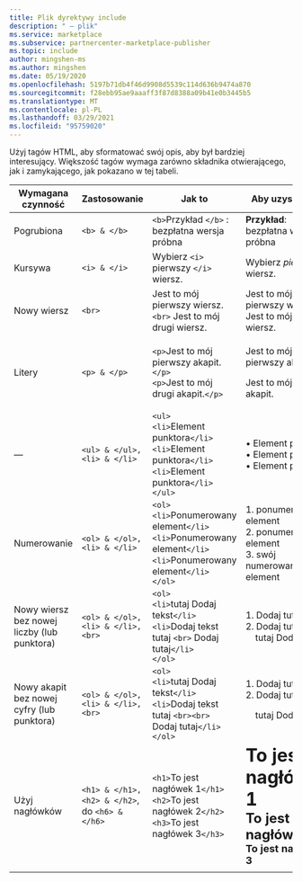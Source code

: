 ```yaml
---
title: Plik dyrektywy include
description: " — plik"
ms.service: marketplace
ms.subservice: partnercenter-marketplace-publisher
ms.topic: include
author: mingshen-ms
ms.author: mingshen
ms.date: 05/19/2020
ms.openlocfilehash: 5197b71db4f46d9908d5539c114d636b9474a870
ms.sourcegitcommit: f28ebb95ae9aaaff3f87d8388a09b41e0b3445b5
ms.translationtype: MT
ms.contentlocale: pl-PL
ms.lasthandoff: 03/29/2021
ms.locfileid: "95759020"
---
```

Użyj tagów HTML, aby sformatować swój opis, aby był bardziej interesujący. Większość tagów wymaga zarówno składnika otwierającego, jak i zamykającego, jak pokazano w tej tabeli.

|   Wymagana czynność  |  Zastosowanie  |  Jak to  |  Aby uzyskać ten   |
| --- | --- | --- | --- |
|   Pogrubiona  |  `<b> & </b>`  |  `<b>`Przykład `</b>` : bezpłatna wersja próbna  |  **Przykład**: bezpłatna wersja próbna   |
|   Kursywa  |  `<i> & </i>`  |  Wybierz `<i>` pierwszy `</i>` wiersz.  |  Wybierz *pierwszy* wiersz.   |
|   Nowy wiersz  |  `<br>`  |  Jest to mój pierwszy wiersz. `<br>` Jest to mój drugi wiersz.  |  Jest to mój pierwszy wiersz.<br>Jest to mój drugi wiersz.  |
|  Litery  |  `<p> & </p>`  |  `<p>`Jest to mój pierwszy akapit.`</p>`<br>`<p>`Jest to mój drugi akapit.`</p>`   |   <p>Jest to mój pierwszy akapit.</p><p>Jest to mój drugi akapit.</p>   |
|   —  |  `<ul> & </ul>, <li> & </li>`  |  `<ul>`<br>`<li>`Element punktora`</li>`<br>`<li>`Element punktora`</li>`<br>`<li>`Element punktora`</li>`<br>`</ul>`  |  • Element punktora<br>• Element punktora<br>• Element punktora   |
|   Numerowanie  |  `<ol> & </ol>, <li> & </li>`  |  `<ol>`<br>`<li>`Ponumerowany element`</li>`<br>`<li>`Ponumerowany element`</li>`<br>`<li>`Ponumerowany element`</li>`<br>`</ol>`   |   1. ponumerowany element<br>2. ponumerowany element<br>3. swój numerowany element   |
|   Nowy wiersz bez nowej liczby (lub punktora)  |  `<ol> & </ol>, <li> & </li>, <br>`  |  `<ol>`<br>`<li>`tutaj Dodaj tekst`</li>`<br>`<li>`Dodaj tekst tutaj `<br>` Dodaj tutaj`</li>`<br>`</ol>`  |  1. Dodaj tutaj tekst<br>2. Dodaj tutaj tekst<br>&nbsp;&nbsp;&nbsp;&nbsp;tutaj Dodaj tekst   |
|   Nowy akapit bez nowej cyfry (lub punktora)  |  `<ol> & </ol>, <li> & </li>, <br>`  |  `<ol>`<br>`<li>`tutaj Dodaj tekst`</li>`<br>`<li>`Dodaj tekst tutaj `<br><br>` Dodaj tutaj`</li>`<br>`</ol>`  |  1. Dodaj tutaj tekst<br>2. Dodaj tutaj tekst<p>&nbsp;&nbsp;&nbsp;&nbsp;tutaj Dodaj tekst   |
|   Użyj nagłówków  |  `<h1> & </h1>, <h2> & </h2>`, do `<h6> & </h6>`  |  `<h1>`To jest nagłówek 1`</h1>`<br>`<h2>`To jest nagłówek 2`</h2>`<br>`<h3>`To jest nagłówek 3`</h3>`  |  **<font size="+3">To jest nagłówek 1</font>**<br>**<font size="+2">To jest nagłówek 2</font>**<br>**<font size="+1">To jest nagłówek 3</font>**  |
| | | |
